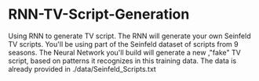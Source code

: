 # RNN-TV-Script-Generation
Using RNN to generate TV script. The RNN will generate your own Seinfeld TV scripts. You'll be using part of the Seinfeld dataset of scripts from 9 seasons. The Neural Network you'll build will generate a new ,"fake" TV script, based on patterns it recognizes in this training data.
The data is already provided in ./data/Seinfeld_Scripts.txt
